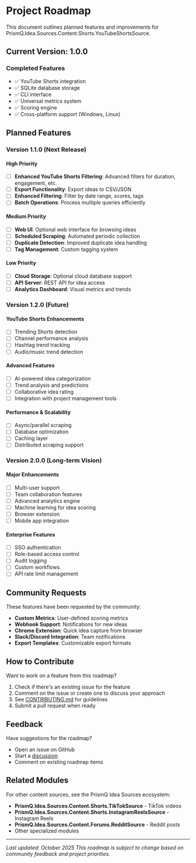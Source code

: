 # Project Roadmap

This document outlines planned features and improvements for PrismQ.Idea.Sources.Content.Shorts.YouTubeShortsSource.

## Current Version: 1.0.0

### Completed Features
- ✅ YouTube Shorts integration
- ✅ SQLite database storage
- ✅ CLI interface
- ✅ Universal metrics system
- ✅ Scoring engine
- ✅ Cross-platform support (Windows, Linux)

## Planned Features

### Version 1.1.0 (Next Release)

#### High Priority
- [ ] **Enhanced YouTube Shorts Filtering**: Advanced filters for duration, engagement, etc.
- [ ] **Export Functionality**: Export ideas to CSV/JSON
- [ ] **Enhanced Filtering**: Filter by date range, scores, tags
- [ ] **Batch Operations**: Process multiple queries efficiently

#### Medium Priority
- [ ] **Web UI**: Optional web interface for browsing ideas
- [ ] **Scheduled Scraping**: Automated periodic collection
- [ ] **Duplicate Detection**: Improved duplicate idea handling
- [ ] **Tag Management**: Custom tagging system

#### Low Priority
- [ ] **Cloud Storage**: Optional cloud database support
- [ ] **API Server**: REST API for idea access
- [ ] **Analytics Dashboard**: Visual metrics and trends

### Version 1.2.0 (Future)

#### YouTube Shorts Enhancements
- [ ] Trending Shorts detection
- [ ] Channel performance analysis
- [ ] Hashtag trend tracking
- [ ] Audio/music trend detection

#### Advanced Features
- [ ] AI-powered idea categorization
- [ ] Trend analysis and predictions
- [ ] Collaborative idea rating
- [ ] Integration with project management tools

#### Performance & Scalability
- [ ] Async/parallel scraping
- [ ] Database optimization
- [ ] Caching layer
- [ ] Distributed scraping support

### Version 2.0.0 (Long-term Vision)

#### Major Enhancements
- [ ] Multi-user support
- [ ] Team collaboration features
- [ ] Advanced analytics engine
- [ ] Machine learning for idea scoring
- [ ] Browser extension
- [ ] Mobile app integration

#### Enterprise Features
- [ ] SSO authentication
- [ ] Role-based access control
- [ ] Audit logging
- [ ] Custom workflows
- [ ] API rate limit management

## Community Requests

These features have been requested by the community:

- **Custom Metrics**: User-defined scoring metrics
- **Webhook Support**: Notifications for new ideas
- **Chrome Extension**: Quick idea capture from browser
- **Slack/Discord Integration**: Team notifications
- **Export Templates**: Customizable export formats

## How to Contribute

Want to work on a feature from this roadmap?

1. Check if there's an existing issue for the feature
2. Comment on the issue or create one to discuss your approach
3. See [CONTRIBUTING.md](../docs/CONTRIBUTING.md) for guidelines
4. Submit a pull request when ready

## Feedback

Have suggestions for the roadmap? 

- Open an issue on GitHub
- Start a [discussion](https://github.com/Nomoos/PrismQ.Idea.Sources.Content.Shorts.YouTubeShortsSource/discussions)
- Comment on existing roadmap items

## Related Modules

For other content sources, see the PrismQ Idea Sources ecosystem:
- **PrismQ.Idea.Sources.Content.Shorts.TikTokSource** - TikTok videos
- **PrismQ.Idea.Sources.Content.Shorts.InstagramReelsSource** - Instagram Reels
- **PrismQ.Idea.Sources.Content.Forums.RedditSource** - Reddit posts
- Other specialized modules

---

*Last updated: October 2025*
*This roadmap is subject to change based on community feedback and project priorities.*
